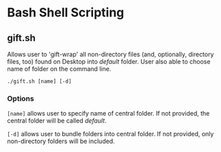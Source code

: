 # Bash Shell Scripting

## gift.sh

Allows user to 'gift-wrap' all non-directory files (and, optionally, directory files, too) found on Desktop into _default_ folder. User also able to choose name of folder on the command line. 

```
./gift.sh [name] [-d]

```
### Options
`[name]` allows user to specify name of central folder. If not provided, the central folder will be called _default_.

`[-d]` allows user to bundle folders into central folder. If not provided, only non-directory folders will be included.
